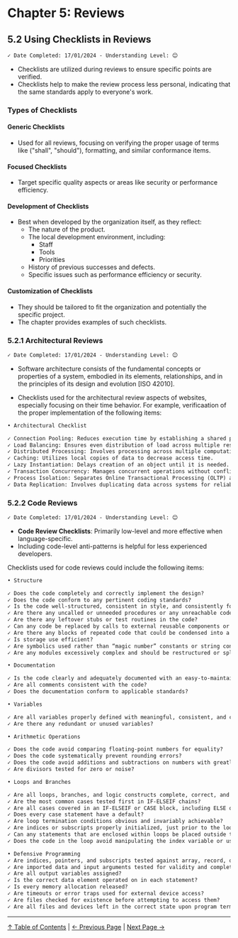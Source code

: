 # Chapter 5: Reviews

## 5.2 Using Checklists in Reviews

```markdown
✓ Date Completed: 17/01/2024 - Understanding Level: 😊
```

- Checklists are utilized during reviews to ensure specific points are verified.
- Checklists help to make the review process less personal, indicating that the same standards apply to everyone's work.

### Types of Checklists

#### Generic Checklists

- Used for all reviews, focusing on verifying the proper usage of terms like ("shall", "should"), formatting, and similar conformance items.

#### Focused Checklists

- Target specific quality aspects or areas like security or performance efficiency.

#### Development of Checklists

- Best when developed by the organization itself, as they reflect:
  - The nature of the product.
  - The local development environment, including:
    - Staff
    - Tools
    - Priorities
  - History of previous successes and defects.
  - Specific issues such as performance efficiency or security.

#### Customization of Checklists

- They should be tailored to fit the organization and potentially the specific project.
- The chapter provides examples of such checklists.

### 5.2.1 Architectural Reviews

```markdown
✓ Date Completed: 17/01/2024 - Understanding Level: 😊
```

- Software architecture consists of the fundamental concepts or properties of a system, embodied in its elements, relationships, and in the principles of its design and evolution [ISO 42010].

- Checklists used for the architectural review aspects of websites, especially focusing on their time behavior. For example, verificaation of the proper implementation of the following items:

```markdown
• Architectural Checklist

✓ Connection Pooling: Reduces execution time by establishing a shared pool of database connections.
✓ Load Balancing: Ensures even distribution of load across multiple resources.
✓ Distributed Processing: Involves processing across multiple computational elements.
✓ Caching: Utilizes local copies of data to decrease access time.
✓ Lazy Instantiation: Delays creation of an object until it is needed.
✓ Transaction Concurrency: Manages concurrent operations without conflicts.
✓ Process Isolation: Separates Online Transactional Processing (OLTP) and Online Analytical Processing (OLAP).
✓ Data Replication: Involves duplicating data across systems for reliability and access.
```

### 5.2.2 Code Reviews

```markdown
✓ Date Completed: 17/01/2024 - Understanding Level: 😊
```

- **Code Review Checklists**: Primarily low-level and more effective when language-specific.
- Including code-level anti-patterns is helpful for less experienced developers.

Checklists used for code reviews could include the following items:

```markdown
• Structure

✓ Does the code completely and correctly implement the design?
✓ Does the code conform to any pertinent coding standards?
✓ Is the code well-structured, consistent in style, and consistently formatted?
✓ Are there any uncalled or unneeded procedures or any unreachable code?
✓ Are there any leftover stubs or test routines in the code?
✓ Can any code be replaced by calls to external reusable components or library functions?
✓ Are there any blocks of repeated code that could be condensed into a single procedure?
✓ Is storage use efficient?
✓ Are symbolics used rather than “magic number” constants or string constants?
✓ Are any modules excessively complex and should be restructured or split into multiple modules?

• Documentation

✓ Is the code clearly and adequately documented with an easy-to-maintain commenting style?
✓ Are all comments consistent with the code?
✓ Does the documentation conform to applicable standards?

• Variables

✓ Are all variables properly defined with meaningful, consistent, and clear names?
✓ Are there any redundant or unused variables?

• Arithmetic Operations

✓ Does the code avoid comparing floating-point numbers for equality?
✓ Does the code systematically prevent rounding errors?
✓ Does the code avoid additions and subtractions on numbers with greatly different magnitudes?
✓ Are divisors tested for zero or noise?

• Loops and Branches

✓ Are all loops, branches, and logic constructs complete, correct, and properly nested?
✓ Are the most common cases tested first in IF-ELSEIF chains?
✓ Are all cases covered in an IF-ELSEIF or CASE block, including ELSE or DEFAULT clauses?
✓ Does every case statement have a default?
✓ Are loop termination conditions obvious and invariably achievable?
✓ Are indices or subscripts properly initialized, just prior to the loop?
✓ Can any statements that are enclosed within loops be placed outside the loops?
✓ Does the code in the loop avoid manipulating the index variable or using it upon exit from the loop?

• Defensive Programming
✓ Are indices, pointers, and subscripts tested against array, record, or file bounds?
✓ Are imported data and input arguments tested for validity and completeness?
✓ Are all output variables assigned?
✓ Is the correct data element operated on in each statement?
✓ Is every memory allocation released?
✓ Are timeouts or error traps used for external device access?
✓ Are files checked for existence before attempting to access them?
✓ Are all files and devices left in the correct state upon program termination?
```

---

[↑ Table of Contents](../../README.md#table-of-contents) | [← Previous Page](5.1-technical-test-analyst-tasks-in-reviews.md) | [Next Page →](../6-test-tools-and-automation/6.1-defining-the-test-automation-project.md)
